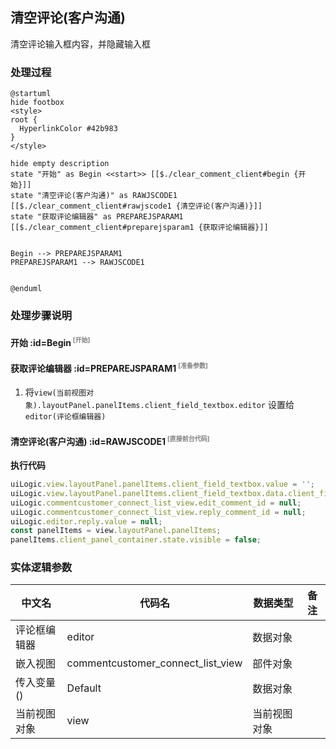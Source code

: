 ## 清空评论(客户沟通) <!-- {docsify-ignore-all} -->

   清空评论输入框内容，并隐藏输入框

### 处理过程

```plantuml
@startuml
hide footbox
<style>
root {
  HyperlinkColor #42b983
}
</style>

hide empty description
state "开始" as Begin <<start>> [[$./clear_comment_client#begin {开始}]]
state "清空评论(客户沟通)" as RAWJSCODE1  [[$./clear_comment_client#rawjscode1 {清空评论(客户沟通)}]]
state "获取评论编辑器" as PREPAREJSPARAM1  [[$./clear_comment_client#preparejsparam1 {获取评论编辑器}]]


Begin --> PREPAREJSPARAM1
PREPAREJSPARAM1 --> RAWJSCODE1


@enduml
```


### 处理步骤说明

#### 开始 :id=Begin<sup class="footnote-symbol"> <font color=gray size=1>[开始]</font></sup>




#### 获取评论编辑器 :id=PREPAREJSPARAM1<sup class="footnote-symbol"> <font color=gray size=1>[准备参数]</font></sup>



1. 将`view(当前视图对象).layoutPanel.panelItems.client_field_textbox.editor` 设置给  `editor(评论框编辑器)`

#### 清空评论(客户沟通) :id=RAWJSCODE1<sup class="footnote-symbol"> <font color=gray size=1>[直接前台代码]</font></sup>



<p class="panel-title"><b>执行代码</b></p>

```javascript
uiLogic.view.layoutPanel.panelItems.client_field_textbox.value = '';
uiLogic.view.layoutPanel.panelItems.client_field_textbox.data.client_field_textbox = '';
uiLogic.commentcustomer_connect_list_view.edit_comment_id = null;
uiLogic.commentcustomer_connect_list_view.reply_comment_id = null;
uiLogic.editor.reply.value = null;
const panelItems = view.layoutPanel.panelItems;
panelItems.client_panel_container.state.visible = false;
```



### 实体逻辑参数

|    中文名   |    代码名    |  数据类型      |备注 |
| --------| --------| --------  | --------   |
|评论框编辑器|editor|数据对象||
|嵌入视图|commentcustomer_connect_list_view|部件对象||
|传入变量(<i class="fa fa-check"/></i>)|Default|数据对象||
|当前视图对象|view|当前视图对象||

